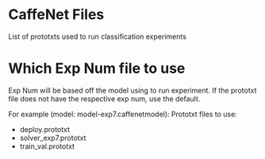 # CaffeNet Files
List of prototxts used to run classification experiments

# Which Exp Num file to use
Exp Num will be based off the model using to run experiment. If the prototxt file does not have the respective exp num, use the default.

For example (model: model-exp7.caffenetmodel):
Prototxt files to use:
- deploy.prototxt
- solver_exp7.prototxt
- train_val.prototxt
